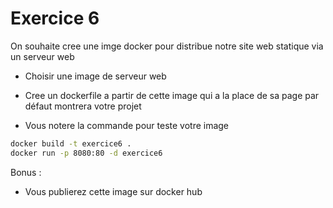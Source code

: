 # Exercice 6

On souhaite cree une imge docker pour distribue notre site web statique via un serveur web

- Choisir une image de serveur web

- Cree un dockerfile a partir de cette image qui a la place de sa page par défaut montrera votre projet

- Vous notere la commande pour teste votre image 

```bash
docker build -t exercice6 .
docker run -p 8080:80 -d exercice6
```

Bonus :

- Vous publierez cette image sur docker hub 